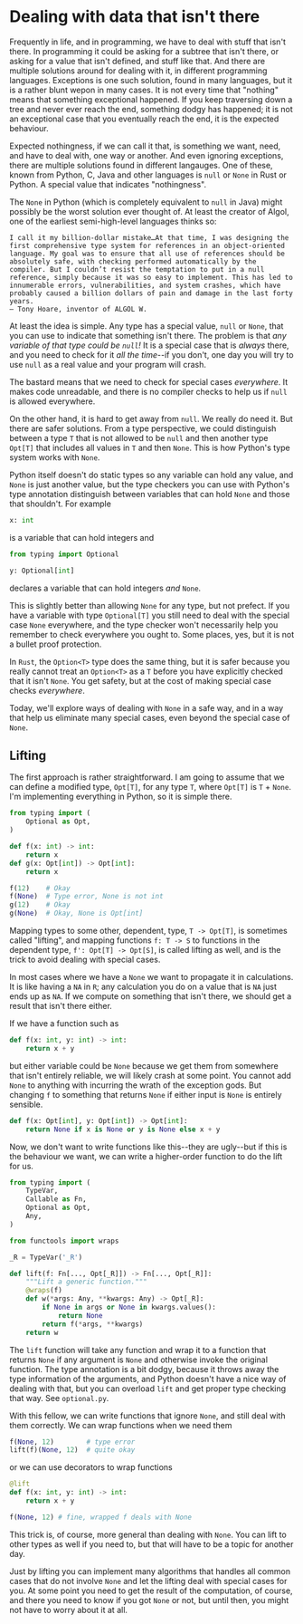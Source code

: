 # Dealing with data that isn't there

Frequently in life, and in programming, we have to deal with stuff that isn't there. In programming it could be asking for a subtree that isn't there, or asking for a value that isn't defined, and stuff like that. And there are multiple solutions around for dealing with it, in different programming languages. Exceptions is one such solution, found in many languages, but it is a rather blunt wepon in many cases. It is not every time that "nothing" means that something exceptional happened. If you keep traversing down a tree and never ever reach the end, something dodgy has happened; it is not an exceptional case that you eventually reach the end, it is the expected behaviour.

Expected nothingness, if we can call it that, is something we want, need, and have to deal with, one way or another. And even ignoring exceptions, there are multiple solutions found in different langauges. One of these, known from Python, C, Java and other languages is `null` or `None` in Rust or Python. A special value that indicates "nothingness".

The `None` in Python (which is completely equivalent to `null` in Java) might possibly be the worst solution ever thought of. At least the creator of Algol, one of the earliest semi-high-level languages thinks so:

    I call it my billion-dollar mistake…At that time, I was designing the first comprehensive type system for references in an object-oriented language. My goal was to ensure that all use of references should be absolutely safe, with checking performed automatically by the compiler. But I couldn’t resist the temptation to put in a null reference, simply because it was so easy to implement. This has led to innumerable errors, vulnerabilities, and system crashes, which have probably caused a billion dollars of pain and damage in the last forty years.
    – Tony Hoare, inventor of ALGOL W.

At least the idea is simple. Any type has a special value, `null` or `None`, that you can use to indicate that something isn't there. The problem is that *any variable of that type could be `null`!* It is a special case that is *always* there, and you need to check for it *all the time*--if you don't, one day you will try to use `null` as a real value and your program will crash.

The bastard means that we need to check for special cases *everywhere*. It makes code unreadable, and there is no compiler checks to help us if `null` is allowed everywhere.

On the other hand, it is hard to get away from `null`. We really do need it. But there are safer solutions. From a type perspective, we could distinguish between a type `T` that is not allowed to be `null` and then another type `Opt[T]` that includes all values in `T` and then `None`. This is how Python's type system works with `None`.

Python itself doesn't do static types so any variable can hold any value, and `None` is just another value, but the type checkers you can use with Python's type annotation distinguish between variables that can hold `None` and those that shouldn't. For example

```python
x: int
```

is a variable that can hold integers and 

```python
from typing import Optional

y: Optional[int]
```

declares a variable that can hold integers *and* `None`.

This is slightly better than allowing `None` for any type, but not prefect. If you have a variable with type `Optional[T]` you still need to deal with the special case `None` everywhere, and the type checker won't necessarily help you remember to check everywhere you ought to. Some places, yes, but it is not a bullet proof protection.

In `Rust`, the `Option<T>` type does the same thing, but it is safer because you really cannot treat an `Option<T>` as a `T` before you have explicitly checked that it isn't `None`. You get safety, but at the cost of making special case checks *everywhere*.

Today, we'll explore ways of dealing with `None` in a safe way, and in a way that help us eliminate many special cases, even beyond the special case of `None`.

## Lifting

The first approach is rather straightforward. I am going to assume that we can define a modified type, `Opt[T]`, for any type `T`, where `Opt[T]` is `T` + `None`. I'm implementing everything in Python, so it is simple there.

```python
from typing import (
    Optional as Opt,
)

def f(x: int) -> int:
    return x
def g(x: Opt[int]) -> Opt[int]:
    return x

f(12)    # Okay
f(None)  # Type error, None is not int
g(12)    # Okay
g(None)  # Okay, None is Opt[int]
```

Mapping types to some other, dependent, type, `T -> Opt[T]`, is sometimes called "lifting", and mapping functions `f: T -> S` to functions in the dependent type, `f': Opt[T] -> Opt[S]`, is called lifting as well, and is the trick to avoid dealing with special cases.

In most cases where we have a `None` we want to propagate it in calculations. It is like having a `NA` in `R`; any calculation you do on a value that is `NA` just ends up as `NA`. If we compute on something that isn't there, we should get a result that isn't there either.

If we have a function such as

```python
def f(x: int, y: int) -> int:
    return x + y
```

but either variable could be `None` because we get them from somewhere that isn't entirely reliable, we will likely crash at some point. You cannot add `None` to anything with incurring the wrath of the exception gods. But changing `f` to something that returns `None` if either input is `None` is entirely sensible.

```python
def f(x: Opt[int], y: Opt[int]) -> Opt[int]:
    return None if x is None or y is None else x + y
```

Now, we don't want to write functions like this--they are ugly--but if this is the behaviour we want, we can write a higher-order function to do the lift for us.

```python
from typing import (
    TypeVar,
    Callable as Fn,
    Optional as Opt,
    Any,
)

from functools import wraps

_R = TypeVar('_R')

def lift(f: Fn[..., Opt[_R]]) -> Fn[..., Opt[_R]]:
    """Lift a generic function."""
    @wraps(f)
    def w(*args: Any, **kwargs: Any) -> Opt[_R]:
        if None in args or None in kwargs.values():
            return None
        return f(*args, **kwargs)
    return w
```

The `lift` function will take any function and wrap it to a function that returns `None` if any argument is `None` and otherwise invoke the original function. The type annotation is a bit dodgy, because it throws away the type information of the arguments, and Python doesn't have a nice way of dealing with that, but you can overload `lift` and get proper type checking that way. See `optional.py`.

With this fellow, we can write functions that ignore `None`, and still deal with them correctly. We can wrap functions when we need them

```python
f(None, 12)        # type error
lift(f)(None, 12)  # quite okay
```

or we can use decorators to wrap functions

```python
@lift
def f(x: int, y: int) -> int:
    return x + y

f(None, 12) # fine, wrapped f deals with None
```

This trick is, of course, more general than dealing with `None`. You can lift to other types as well if you need to, but that will have to be a topic for another day.

Just by lifting you can implement many algorithms that handles all common cases that do not involve `None` and let the lifting deal with special cases for you. At some point you need to get the result of the computation, of course, and there you need to know if you got `None` or not, but until then, you might not have to worry about it at all.

